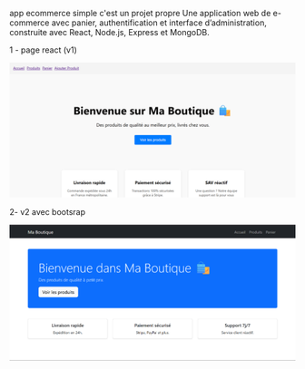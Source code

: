 app ecommerce simple
c'est un projet propre 
Une application web de e-commerce avec panier, authentification et interface d’administration, construite avec React, Node.js, Express et MongoDB.

1 - page react (v1)


<img src="im.png" alt="Aperçu" width="600"/>

2- v2 avec bootsrap


<img src="v2.png" alt="Aperçu" width="600"/>
